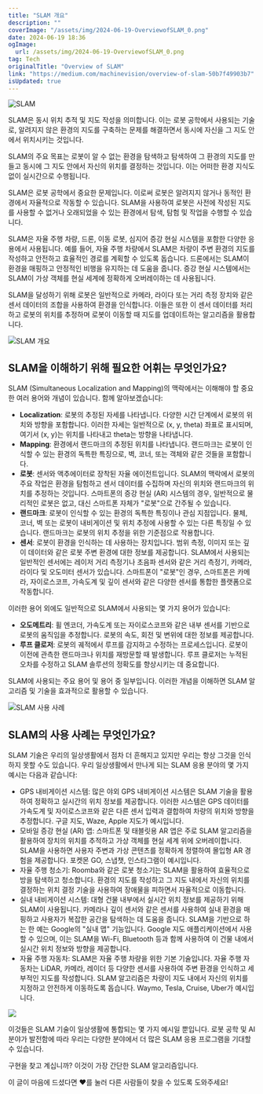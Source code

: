 ```yaml
---
title: "SLAM 개요"
description: ""
coverImage: "/assets/img/2024-06-19-OverviewofSLAM_0.png"
date: 2024-06-19 18:36
ogImage: 
  url: /assets/img/2024-06-19-OverviewofSLAM_0.png
tag: Tech
originalTitle: "Overview of SLAM"
link: "https://medium.com/machinevision/overview-of-slam-50b7f49903b7"
isUpdated: true
---
```







![SLAM](/assets/img/2024-06-19-OverviewofSLAM_0.png)

SLAM은 동시 위치 추적 및 지도 작성을 의미합니다. 이는 로봇 공학에서 사용되는 기술로, 알려지지 않은 환경의 지도를 구축하는 문제를 해결하면서 동시에 자신을 그 지도 안에서 위치시키는 것입니다.

SLAM의 주요 목표는 로봇이 알 수 없는 환경을 탐색하고 탐색하여 그 환경의 지도를 만들고 동시에 그 지도 안에서 자신의 위치를 결정하는 것입니다. 이는 어떠한 환경 지식도 없이 실시간으로 수행됩니다.

SLAM은 로봇 공학에서 중요한 문제입니다. 이로써 로봇은 알려지지 않거나 동적인 환경에서 자율적으로 작동할 수 있습니다. SLAM을 사용하여 로봇은 사전에 작성된 지도를 사용할 수 없거나 오래되었을 수 있는 환경에서 탐색, 탐험 및 작업을 수행할 수 있습니다.


<div class="content-ad"></div>

SLAM은 자율 주행 차량, 드론, 이동 로봇, 심지어 증강 현실 시스템을 포함한 다양한 응용에서 사용됩니다. 예를 들어, 자율 주행 차량에서 SLAM은 차량이 주변 환경의 지도를 작성하고 안전하고 효율적인 경로를 계획할 수 있도록 돕습니다. 드론에서는 SLAM이 환경을 매핑하고 안정적인 비행을 유지하는 데 도움을 줍니다. 증강 현실 시스템에서는 SLAM이 가상 객체를 현실 세계에 정확하게 오버레이하는 데 사용됩니다.

SLAM을 달성하기 위해 로봇은 일반적으로 카메라, 라이다 또는 거리 측정 장치와 같은 센서 데이터의 조합을 사용하여 환경을 인식합니다. 이들은 또한 이 센서 데이터를 처리하고 로봇의 위치를 추정하며 로봇이 이동할 때 지도를 업데이트하는 알고리즘을 활용합니다.

![SLAM 개요](/assets/img/2024-06-19-OverviewofSLAM_1.png)

## SLAM을 이해하기 위해 필요한 어휘는 무엇인가요?

<div class="content-ad"></div>

SLAM (Simultaneous Localization and Mapping)의 맥락에서는 이해해야 할 중요한 여러 용어와 개념이 있습니다. 함께 알아보겠습니다:

- **Localization**: 로봇의 추정된 자세를 나타냅니다. 다양한 시간 단계에서 로봇의 위치와 방향을 포함합니다. 이러한 자세는 일반적으로 (x, y, theta) 좌표로 표시되며, 여기서 (x, y)는 위치를 나타내고 theta는 방향을 나타냅니다.
- **Mapping**: 환경에서 랜드마크의 추정된 위치를 나타냅니다. 랜드마크는 로봇이 인식할 수 있는 환경의 독특한 특징으로, 벽, 코너, 또는 객체와 같은 것들을 포함합니다.
- **로봇**: 센서와 액추에이터로 장착된 자율 에이전트입니다. SLAM의 맥락에서 로봇의 주요 작업은 환경을 탐험하고 센서 데이터를 수집하며 자신의 위치와 랜드마크의 위치를 추정하는 것입니다. 스마트폰의 증강 현실 (AR) 시스템의 경우, 일반적으로 물리적인 로봇은 없고, 대신 스마트폰 자체가 "로봇"으로 간주될 수 있습니다.
- **랜드마크**: 로봇이 인식할 수 있는 환경의 독특한 특징이나 관심 지점입니다. 물체, 코너, 벽 또는 로봇이 내비게이션 및 위치 추정에 사용할 수 있는 다른 특징일 수 있습니다. 랜드마크는 로봇의 위치 추정을 위한 기준점으로 작용합니다.
- **센서**: 로봇이 환경을 인식하는 데 사용하는 장치입니다. 범위 측정, 이미지 또는 깊이 데이터와 같은 로봇 주변 환경에 대한 정보를 제공합니다. SLAM에서 사용되는 일반적인 센서에는 레이저 거리 측정기나 초음파 센서와 같은 거리 측정기, 카메라, 라이다 및 오도미터 센서가 있습니다. 스마트폰이 "로봇"인 경우, 스마트폰은 카메라, 자이로스코프, 가속도계 및 깊이 센서와 같은 다양한 센서를 통합한 플랫폼으로 작동합니다.

이러한 용어 외에도 일반적으로 SLAM에서 사용되는 몇 가지 용어가 있습니다:

- **오도메트리**: 휠 엔코더, 가속도계 또는 자이로스코프와 같은 내부 센서를 기반으로 로봇의 움직임을 추정합니다. 로봇의 속도, 회전 및 변위에 대한 정보를 제공합니다.
- **루프 클로저**: 로봇의 궤적에서 루프를 감지하고 수정하는 프로세스입니다. 로봇이 이전에 관측한 랜드마크나 위치를 재방문할 때 발생합니다. 루프 클로저는 누적된 오차를 수정하고 SLAM 솔루션의 정확도를 향상시키는 데 중요합니다.

<div class="content-ad"></div>

SLAM에 사용되는 주요 용어 및 용어 중 일부입니다. 이러한 개념을 이해하면 SLAM 알고리즘 및 기술을 효과적으로 활용할 수 있습니다.

![SLAM 사용 사례](/assets/img/2024-06-19-OverviewofSLAM_2.png)

## SLAM의 사용 사례는 무엇인가요?

SLAM 기술은 우리의 일상생활에서 점차 더 흔해지고 있지만 우리는 항상 그것을 인식하지 못할 수도 있습니다. 우리 일상생활에서 만나게 되는 SLAM 응용 분야의 몇 가지 예시는 다음과 같습니다:

<div class="content-ad"></div>

- GPS 내비게이션 시스템: 많은 야외 GPS 내비게이션 시스템은 SLAM 기술을 활용하여 정확하고 실시간의 위치 정보를 제공합니다. 이러한 시스템은 GPS 데이터를 가속도계 및 자이로스코프와 같은 다른 센서 입력과 결합하여 차량의 위치와 방향을 추정합니다. 구글 지도, Waze, Apple 지도가 예시입니다.
- 모바일 증강 현실 (AR) 앱: 스마트폰 및 태블릿용 AR 앱은 주로 SLAM 알고리즘을 활용하여 장치의 위치를 추적하고 가상 객체를 현실 세계 위에 오버레이합니다. SLAM을 사용하면 사용자 주변과 가상 콘텐츠를 정확하게 정렬하여 몰입형 AR 경험을 제공합니다. 포켓몬 GO, 스냅챗, 인스타그램이 예시입니다.
- 자율 주행 청소기: Roomba와 같은 로봇 청소기는 SLAM을 활용하여 효율적으로 방을 탐색하고 청소합니다. 환경의 지도를 작성하고 그 지도 내에서 자신의 위치를 결정하는 위치 결정 기술을 사용하여 장애물을 피하면서 자율적으로 이동합니다.
- 실내 내비게이션 시스템: 대형 건물 내부에서 실시간 위치 정보를 제공하기 위해 SLAM이 사용됩니다. 카메라나 깊이 센서와 같은 센서를 사용하여 실내 환경을 매핑하고 사용자가 복잡한 공간을 탐색하는 데 도움을 줍니다. SLAM을 기반으로 하는 한 예는 Google의 "실내 맵" 기능입니다. Google 지도 애플리케이션에서 사용할 수 있으며, 이는 SLAM을 Wi-Fi, Bluetooth 등과 함께 사용하여 이 건물 내에서 실시간 위치 정보와 방향을 제공합니다.
- 자율 주행 자동차: SLAM은 자율 주행 차량을 위한 기본 기술입니다. 자율 주행 자동차는 LiDAR, 카메라, 레이더 등 다양한 센서를 사용하여 주변 환경을 인식하고 세부적인 지도를 작성합니다. SLAM 알고리즘은 차량이 지도 내에서 자신의 위치를 지정하고 안전하게 이동하도록 돕습니다. Waymo, Tesla, Cruise, Uber가 예시입니다.

<img src="/assets/img/2024-06-19-OverviewofSLAM_3.png" />

이것들은 SLAM 기술이 일상생활에 통합되는 몇 가지 예시일 뿐입니다. 로봇 공학 및 AI 분야가 발전함에 따라 우리는 다양한 분야에서 더 많은 SLAM 응용 프로그램을 기대할 수 있습니다.

구현을 찾고 계십니까? 이것이 가장 간단한 SLAM 알고리즘입니다.

<div class="content-ad"></div>

이 글이 마음에 드셨다면 ❤를 눌러 다른 사람들이 찾을 수 있도록 도와주세요!